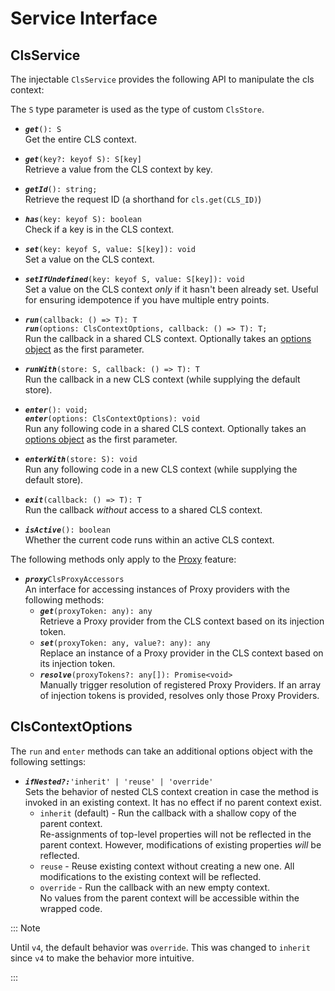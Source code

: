 # Service Interface

## ClsService

The injectable `ClsService` provides the following API to manipulate the cls context:

The `S` type parameter is used as the type of custom `ClsStore`.

- **_`get`_**`(): S`  
  Get the entire CLS context.

- **_`get`_**`(key?: keyof S): S[key]`  
  Retrieve a value from the CLS context by key.

- **_`getId`_**`(): string;`  
  Retrieve the request ID (a shorthand for `cls.get(CLS_ID)`)

- **_`has`_**`(key: keyof S): boolean`  
  Check if a key is in the CLS context.

- **_`set`_**`(key: keyof S, value: S[key]): void`  
  Set a value on the CLS context.

- **_`setIfUndefined`_**`(key: keyof S, value: S[key]): void`  
  Set a value on the CLS context _only_ if it hasn't been already set. Useful for ensuring idempotence if you have multiple entry points.

- **_`run`_**`(callback: () => T): T`  
  **_`run`_**`(options: ClsContextOptions, callback: () => T): T;`  
  Run the callback in a shared CLS context. Optionally takes an [options object](#clscontextoptions) as the first parameter.

- **_`runWith`_**`(store: S, callback: () => T): T`  
  Run the callback in a new CLS context (while supplying the default store).

- **_`enter`_**`(): void;`  
  **_`enter`_**`(options: ClsContextOptions): void`  
  Run any following code in a shared CLS context. Optionally takes an [options object](#clscontextoptions) as the first parameter.

- **_`enterWith`_**`(store: S): void`  
  Run any following code in a new CLS context (while supplying the default store).

- **_`exit`_**`(callback: () => T): T`  
  Run the callback _without_ access to a shared CLS context.

- **_`isActive`_**`(): boolean`  
  Whether the current code runs within an active CLS context.

The following methods only apply to the [Proxy](../03_features-and-use-cases/06_proxy-providers.md) feature:

- **_`proxy`_**`ClsProxyAccessors`  
  An interface for accessing instances of Proxy providers with the following methods:
    - **_`get`_**`(proxyToken: any): any`  
      Retrieve a Proxy provider from the CLS context based on its injection token.
    - **_`set`_**`(proxyToken: any, value?: any): any`  
       Replace an instance of a Proxy provider in the CLS context based on its injection token.
    - **_`resolve`_**`(proxyTokens?: any[]): Promise<void>`  
      Manually trigger resolution of registered Proxy Providers. If an array of injection tokens is provided, resolves only those Proxy Providers.

## ClsContextOptions

The `run` and `enter` methods can take an additional options object with the following settings:

- **_`ifNested?:`_**`'inherit' | 'reuse' | 'override'`  
  Sets the behavior of nested CLS context creation in case the method is invoked in an existing context. It has no effect if no parent context exist.
    - `inherit` (default) - Run the callback with a shallow copy of the parent context.  
      Re-assignments of top-level properties will not be reflected in the parent context. However, modifications of existing properties _will_ be reflected.
    - `reuse` - Reuse existing context without creating a new one. All modifications to the
      existing context will be reflected.
    - `override` - Run the callback with an new empty context.  
      No values from the parent context will be accessible within the wrapped code.

::: Note

Until `v4`, the default behavior was `override`. This was changed to `inherit` since `v4` to make the behavior more intuitive.

:::
